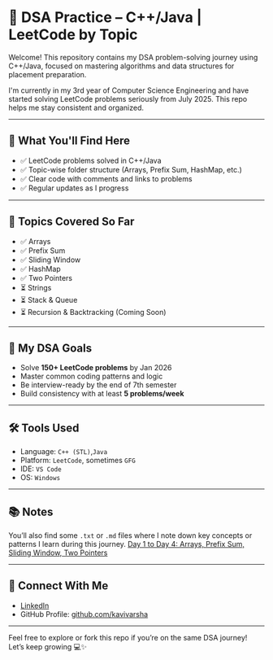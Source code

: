 # 🧠 DSA Practice – C++/Java | LeetCode by Topic

Welcome! This repository contains my DSA problem-solving journey using C++/Java, focused on mastering algorithms and data structures for placement preparation.

I'm currently in my 3rd year of Computer Science Engineering and have started solving LeetCode problems seriously from July 2025. This repo helps me stay consistent and organized.

---

## 📌 What You'll Find Here

- ✅ LeetCode problems solved in C++/Java
- ✅ Topic-wise folder structure (Arrays, Prefix Sum, HashMap, etc.)
- ✅ Clear code with comments and links to problems
- ✅ Regular updates as I progress

---

## 🧩 Topics Covered So Far

- ✅ Arrays
- ✅ Prefix Sum
- ✅ Sliding Window
- ✅ HashMap
- ✅ Two Pointers
- ⏳ Strings
- ⏳ Stack & Queue
- ⏳ Recursion & Backtracking (Coming Soon)

---

## 🎯 My DSA Goals

- Solve **150+ LeetCode problems** by Jan 2026
- Master common coding patterns and logic
- Be interview-ready by the end of 7th semester
- Build consistency with at least **5 problems/week**

---

## 🛠️ Tools Used

- Language: `C++ (STL)`,`Java`
- Platform: `LeetCode`, sometimes `GFG`
- IDE: `VS Code`
- OS: `Windows`

---

## 📚 Notes

You’ll also find some `.txt` or `.md` files where I note down key concepts or patterns I learn during this journey.
[Day 1 to Day 4: Arrays, Prefix Sum, Sliding Window, Two Pointers](./DSA_Progress/Week_1.md)

---

## 🤝 Connect With Me

- [LinkedIn](https://www.linkedin.com/in/kavi-varsha/) 
- GitHub Profile: [github.com/kavivarsha](https://github.com/kavi-varsha)

---

Feel free to explore or fork this repo if you’re on the same DSA journey! Let’s keep growing 💻✨
